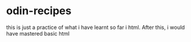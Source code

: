 # odin-recipes
this is just a practice of what i have learnt so far i html. After this, i would have mastered basic html